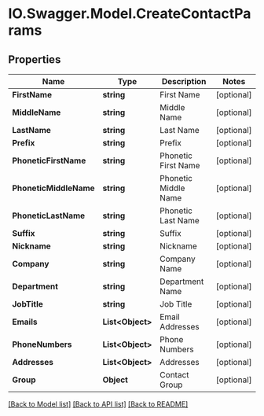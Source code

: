 # IO.Swagger.Model.CreateContactParams
## Properties

Name | Type | Description | Notes
------------ | ------------- | ------------- | -------------
**FirstName** | **string** | First Name | [optional] 
**MiddleName** | **string** | Middle Name | [optional] 
**LastName** | **string** | Last Name | [optional] 
**Prefix** | **string** | Prefix | [optional] 
**PhoneticFirstName** | **string** | Phonetic First Name | [optional] 
**PhoneticMiddleName** | **string** | Phonetic Middle Name | [optional] 
**PhoneticLastName** | **string** | Phonetic Last Name | [optional] 
**Suffix** | **string** | Suffix | [optional] 
**Nickname** | **string** | Nickname | [optional] 
**Company** | **string** | Company Name | [optional] 
**Department** | **string** | Department Name | [optional] 
**JobTitle** | **string** | Job Title | [optional] 
**Emails** | **List&lt;Object&gt;** | Email Addresses | [optional] 
**PhoneNumbers** | **List&lt;Object&gt;** | Phone Numbers | [optional] 
**Addresses** | **List&lt;Object&gt;** | Addresses | [optional] 
**Group** | **Object** | Contact Group | [optional] 

[[Back to Model list]](../README.md#documentation-for-models) [[Back to API list]](../README.md#documentation-for-api-endpoints) [[Back to README]](../README.md)

